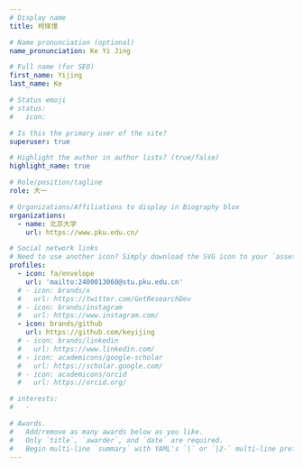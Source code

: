 ```yaml
---
# Display name
title: 柯怿憬

# Name pronunciation (optional)
name_pronunciation: Ke Yi Jing

# Full name (for SEO)
first_name: Yijing
last_name: Ke

# Status emoji
# status:
#   icon:

# Is this the primary user of the site?
superuser: true

# Highlight the author in author lists? (true/false)
highlight_name: true

# Role/position/tagline
role: 大一

# Organizations/Affiliations to display in Biography blox
organizations:
  - name: 北京大学
    url: https://www.pku.edu.cn/

# Social network links
# Need to use another icon? Simply download the SVG icon to your `assets/media/icons/` folder.
profiles:
  - icon: fa/envelope
    url: 'mailto:2400013060@stu.pku.edu.cn'
  # - icon: brands/x
  #   url: https://twitter.com/GetResearchDev
  # - icon: brands/instagram
  #   url: https://www.instagram.com/
  - icon: brands/github
    url: https://github.com/keyijing
  # - icon: brands/linkedin
  #   url: https://www.linkedin.com/
  # - icon: academicons/google-scholar
  #   url: https://scholar.google.com/
  # - icon: academicons/orcid
  #   url: https://orcid.org/

# interests:
#   -

# Awards.
#   Add/remove as many awards below as you like.
#   Only `title`, `awarder`, and `date` are required.
#   Begin multi-line `summary` with YAML's `|` or `|2-` multi-line prefix and indent 2 spaces below.
---
```

